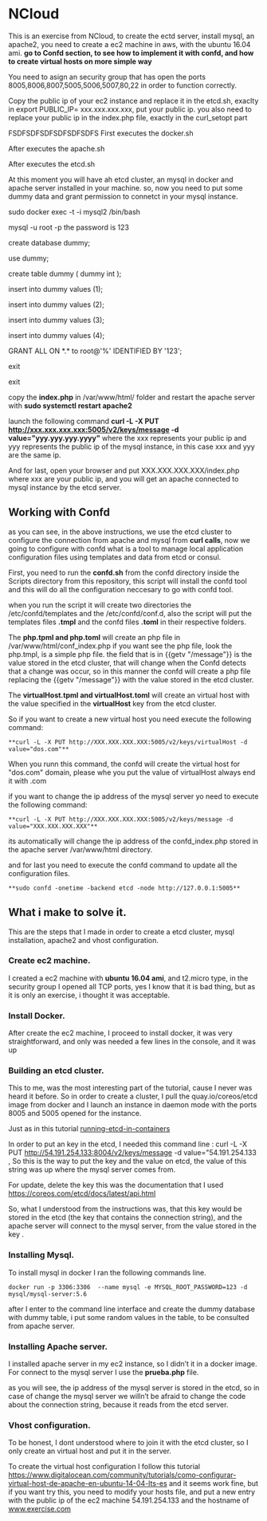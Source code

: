 # NCloud

This is an exercise from NCloud, to create the ectd server, install mysql, an apache2, you need to create a ec2 machine in aws, with the ubuntu 16.04 ami. **go to Confd section, to see how to implement it with confd, and how to create virtual hosts on more simple way**

You need to asign an security group that has open the ports 8005,8006,8007,5005,5006,5007,80,22 in order to function correctly.

 Copy the public  ip of your ec2 instance and replace it in the etcd.sh, exaclty in export PUBLIC_IP= xxx.xxx.xxx.xxx, put your public ip.
you also need to replace your public ip in the index.php file, exactly in the curl_setopt part 

FSDFSDFSDFSDFSDFSDFS
First executes the docker.sh

After executes the apache.sh

After executes the etcd.sh

At this moment you will have ah etcd cluster, an mysql in docker and apache server installed in your machine.
so, now you need to put some dummy data and grant permission to connetct in your mysql instance.


sudo docker exec -t -i mysql2 /bin/bash

mysql -u root -p         the password is 123

create database dummy; 

use dummy;

create table dummy ( dummy int );

insert into dummy values (1);  

insert into dummy values (2); 

insert into dummy values (3); 

insert into dummy values (4);  

GRANT ALL ON \*.\* to root@'%' IDENTIFIED BY '123';

exit

exit


copy the **index.php** in /var/www/html/ folder and restart the apache server with **sudo systemctl restart apache2**

launch the following command **curl -L -X PUT http://xxx.xxx.xxx.xxx:5005/v2/keys/message -d value="yyy.yyy.yyy.yyyy"** where the xxx represents your public ip and yyy represents the public ip of the mysql instance, in this case xxx and yyy are the same ip.

And for last, open your browser and put XXX.XXX.XXX.XXX/index.php where xxx are your public ip, and you will get an apache connected to mysql instance by the etcd server.

## Working with Confd
as you can see, in the above instructions, we use the etcd cluster to configure the connection from apache and mysql from **curl calls**, now we going to configure with confd what is a tool to manage local application configuration files using templates and data from etcd or consul.

First, you need to run the **confd.sh** from the confd directory inside the Scripts directory from this repository, this script will install the confd tool and this will do all the configuration neccesary to go with confd tool.  

when you run the script it will create two directories the /etc/confd/templates and the /etc/confd/conf.d, also the script will put the templates files  **.tmpl** and the confd files **.toml** in their respective folders.

The **php.tpml and php.toml** will create an php file in /var/www/html/conf_index.php if you want see the php file, look the php.tmpl, is a simple php file. the field that is in {{getv "/message"}} is the value stored in the etcd cluster, that will change when the Confd detects that a change was occur, so in this manner the confd will create a php file replacing the {{getv "/message"}} with the value stored in the etcd cluster.

The **virtualHost.tpml and virtualHost.toml** will create an virtual host with the value specified in the **virtualHost** key from the etcd cluster.

So if you want to create a new virtual host you need execute the following command:

	**curl -L -X PUT http://XXX.XXX.XXX.XXX:5005/v2/keys/virtualHost -d value="dos.com"**

When you runn this command, the confd will create the virtual host for "dos.com" domain, please whe you put the value of virtualHost always end it with .com

if you want to change the ip address of the mysql server yo need to execute the following command:

	**curl -L -X PUT http://XXX.XXX.XXX.XXX:5005/v2/keys/message -d value="XXX.XXX.XXX.XXX"**
	
its automatically will change the ip address of the confd_index.php stored in the apache server /var/www/html directory.

and for last you need to execute the confd command to update all the configuration files.

	**sudo confd -onetime -backend etcd -node http://127.0.0.1:5005**


## What i make to solve it. 

This are the steps that I made in order to create a etcd cluster, mysql installation, apache2 and vhost configuration.

### Create ec2 machine.
I created a ec2 machine with **ubuntu 16.04 ami**, and t2.micro type, in the security group I opened all TCP ports, yes I know that it is bad thing, but as it is only an exercise, i thought it was acceptable.

### Install Docker.

After create the ec2 machine, I proceed to install docker, it was very straightforward, and only was needed a few lines in the console, and it was up

### Building an etcd cluster.

This to me, was the most interesting part of the tutorial,  cause I never was heard it before. So in order to create a cluster, I pull the quay.io/coreos/etcd image from docker and I launch an instance in daemon mode with the ports 8005 and 5005 opened for the instance.

Just as in this tutorial [running-etcd-in-containers](https://coreos.com/blog/Running-etcd-in-Containers/) 

In order to put an key in the etcd, I needed this command line : curl -L -X PUT http://54.191.254.133:8004/v2/keys/message -d value="54.191.254.133 , So this is the way to put the key and the value on etcd, the value of this string was up where the mysql server comes from. 

For update, delete the key this was the documentation that I used https://coreos.com/etcd/docs/latest/api.html

So, what I understood from the instructions was, that this key would be stored in the etcd (the key that contains the connection string), and the apache server will connect to the mysql server, from the value stored in the key .

### Installing Mysql.

To install mysql in docker I ran the following commands line.
	
	docker run -p 3306:3306  --name mysql -e MYSQL_ROOT_PASSWORD=123 -d mysql/mysql-server:5.6

after I enter to the command line interface and create the dummy database with dummy table, i put some random values in the table, to be consulted from apache server.


### Installing Apache server.

I installed apache server in my ec2 instance, so I didn’t  it in a docker image.
For connect to the mysql server I use the **prueba.php** file.

as you will see, the ip address of the mysql server is stored in the etcd, so in case of change the mysql server we willn’t be afraid to change the code  about the connection string,  because it reads from the etcd server.

### Vhost configuration.

To be honest, I dont understood where to join it with the etcd cluster, so I only create an virtual host and put it in the server.

To create the virtual host configuration I follow this tutorial  https://www.digitalocean.com/community/tutorials/como-configurar-virtual-host-de-apache-en-ubuntu-14-04-lts-es
and it seems  work fine, but if you want try this, you need to modify your hosts file, and put a new entry with the public ip of the ec2  machine 54.191.254.133 and the hostname of www.exercise.com


